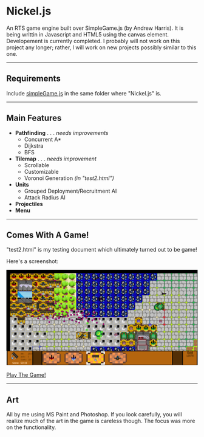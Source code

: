 # Nickel.js

An RTS game engine built over SimpleGame.js (by Andrew Harris). It is being writtin in Javascript and HTML5 using the canvas element. Developement is currently completed. I probably will not work on this project any longer; rather, I will work on new projects possibly similar to this one.

---

## Requirements

Include [simpleGame.js](http://aharrisbooks.net/h5g/simpleGame_1_0.js) in the same folder where "Nickel.js" is.

---

## Main Features
 - **Pathfinding** . . . *needs improvements*
   - Concurrent A*
   - Dijkstra
   - BFS
 - **Tilemap** . . . *needs improvement*
   - Scrollable
   - Customizable
   - Voronoi Generation *(in "test2.html")*
 - **Units**
   - Grouped Deployment/Recruitment AI
   - Attack Radius AI
 - **Projectiles**
 - **Menu**
 
---

## Comes With A Game!
 
"test2.html" is my testing document which ultimately turned out to be game!

Here's a screenshot:

![A Screenshot!](screenshot.png?raw=true "test2.html in action!")
 
[Play The Game!](http://cs.iupui.edu/~ibsardar/lowLvlGame/HTML5,%20Js%20RTS%20Game/test2.html)

---

## Art

All by me using MS Paint and Photoshop. If you look carefully, you will realize much of the art in the game is careless though. The focus was more on the functionality.
 
